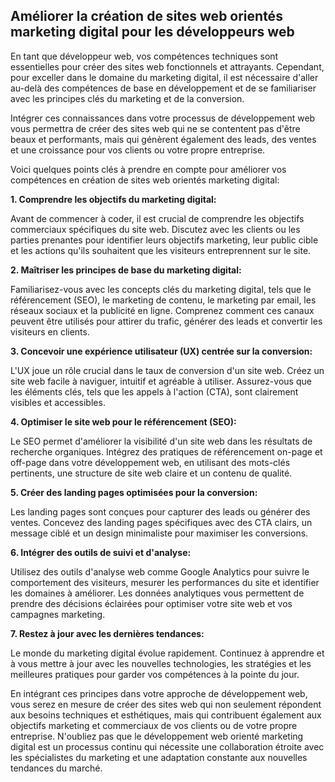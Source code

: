 ## Améliorer la création de sites web orientés marketing digital pour les développeurs web

En tant que développeur web, vos compétences techniques sont essentielles pour créer des sites web fonctionnels et attrayants. Cependant, pour exceller dans le domaine du marketing digital, il est nécessaire d'aller au-delà des compétences de base en développement et de se familiariser avec les principes clés du marketing et de la conversion. 

Intégrer ces connaissances dans votre processus de développement web vous permettra de créer des sites web qui ne se contentent pas d'être beaux et performants, mais qui génèrent également des leads, des ventes et une croissance pour vos clients ou votre propre entreprise.

Voici quelques points clés à prendre en compte pour améliorer vos compétences en création de sites web orientés marketing digital:

**1. Comprendre les objectifs du marketing digital:**

Avant de commencer à coder, il est crucial de comprendre les objectifs commerciaux spécifiques du site web. Discutez avec les clients ou les parties prenantes pour identifier leurs objectifs marketing, leur public cible et les actions qu'ils souhaitent que les visiteurs entreprennent sur le site. 

**2. Maîtriser les principes de base du marketing digital:**

Familiarisez-vous avec les concepts clés du marketing digital, tels que le référencement (SEO), le marketing de contenu, le marketing par email, les réseaux sociaux et la publicité en ligne. Comprenez comment ces canaux peuvent être utilisés pour attirer du trafic, générer des leads et convertir les visiteurs en clients.

**3. Concevoir une expérience utilisateur (UX) centrée sur la conversion:**

L'UX joue un rôle crucial dans le taux de conversion d'un site web. Créez un site web facile à naviguer, intuitif et agréable à utiliser. Assurez-vous que les éléments clés, tels que les appels à l'action (CTA), sont clairement visibles et accessibles.

**4. Optimiser le site web pour le référencement (SEO):**

Le SEO permet d'améliorer la visibilité d'un site web dans les résultats de recherche organiques. Intégrez des pratiques de référencement on-page et off-page dans votre développement web, en utilisant des mots-clés pertinents, une structure de site web claire et un contenu de qualité.

**5. Créer des landing pages optimisées pour la conversion:**

Les landing pages sont conçues pour capturer des leads ou générer des ventes. Concevez des landing pages spécifiques avec des CTA clairs, un message ciblé et un design minimaliste pour maximiser les conversions.

**6. Intégrer des outils de suivi et d'analyse:**

Utilisez des outils d'analyse web comme Google Analytics pour suivre le comportement des visiteurs, mesurer les performances du site et identifier les domaines à améliorer. Les données analytiques vous permettent de prendre des décisions éclairées pour optimiser votre site web et vos campagnes marketing.

**7. Restez à jour avec les dernières tendances:**

Le monde du marketing digital évolue rapidement. Continuez à apprendre et à vous mettre à jour avec les nouvelles technologies, les stratégies et les meilleures pratiques pour garder vos compétences à la pointe du jour.

En intégrant ces principes dans votre approche de développement web, vous serez en mesure de créer des sites web qui non seulement répondent aux besoins techniques et esthétiques, mais qui contribuent également aux objectifs marketing et commerciaux de vos clients ou de votre propre entreprise. N'oubliez pas que le développement web orienté marketing digital est un processus continu qui nécessite une collaboration étroite avec les spécialistes du marketing et une adaptation constante aux nouvelles tendances du marché.
